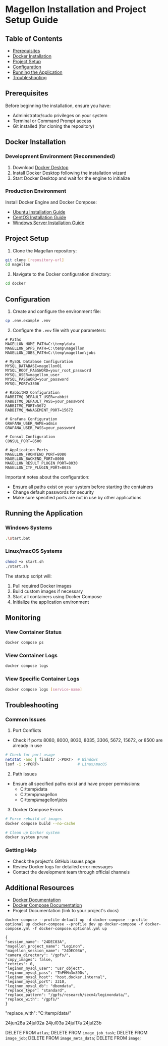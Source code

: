 # Magellon Installation and Project Setup Guide

## Table of Contents
- [Prerequisites](#prerequisites)
- [Docker Installation](#docker-installation)
- [Project Setup](#project-setup)
- [Configuration](#configuration)
- [Running the Application](#running-the-application)
- [Troubleshooting](#troubleshooting)

## Prerequisites
Before beginning the installation, ensure you have:
- Administrator/sudo privileges on your system
- Terminal or Command Prompt access
- Git installed (for cloning the repository)

## Docker Installation

### Development Environment (Recommended)
1. Download [Docker Desktop](https://www.docker.com/products/docker-desktop/)
2. Install Docker Desktop following the installation wizard
3. Start Docker Desktop and wait for the engine to initialize

### Production Environment
Install Docker Engine and Docker Compose:
- [Ubuntu Installation Guide](https://docs.docker.com/engine/install/ubuntu/)
- [CentOS Installation Guide](https://docs.docker.com/engine/install/centos/)
- [Windows Server Installation Guide](https://docs.docker.com/engine/install/windows-server/)

## Project Setup

1. Clone the Magellan repository:
```bash
git clone [repository-url]
cd magellon
```

2. Navigate to the Docker configuration directory:
```bash
cd docker
```

## Configuration

1. Create and configure the environment file:
```bash
cp .env.example .env
```

2. Configure the `.env` file with your parameters:
```plaintext
# Paths
MAGELLON_HOME_PATH=C:\temp\data
MAGELLON_GPFS_PATH=C:\temp\magellon
MAGELLON_JOBS_PATH=C:\temp\magellon\jobs

# MySQL Database Configuration
MYSQL_DATABASE=magellon01
MYSQL_ROOT_PASSWORD=your_root_password
MYSQL_USER=magellon_user
MYSQL_PASSWORD=your_password
MYSQL_PORT=3306

# RabbitMQ Configuration
RABBITMQ_DEFAULT_USER=rabbit
RABBITMQ_DEFAULT_PASS=your_password
RABBITMQ_PORT=5672
RABBITMQ_MANAGEMENT_PORT=15672

# Grafana Configuration
GRAFANA_USER_NAME=admin
GRAFANA_USER_PASS=your_password

# Consul Configuration
CONSUL_PORT=8500

# Application Ports
MAGELLON_FRONTEND_PORT=8080
MAGELLON_BACKEND_PORT=8000
MAGELLON_RESULT_PLUGIN_PORT=8030
MAGELLON_CTF_PLUGIN_PORT=8035
```

Important notes about the configuration:
- Ensure all paths exist on your system before starting the containers
- Change default passwords for security
- Make sure specified ports are not in use by other applications

## Running the Application

### Windows Systems
```bash
.\start.bat
```

### Linux/macOS Systems
```bash
chmod +x start.sh
./start.sh
```

The startup script will:
1. Pull required Docker images
2. Build custom images if necessary
3. Start all containers using Docker Compose
4. Initialize the application environment

## Monitoring

### View Container Status
```bash
docker compose ps
```

### View Container Logs
```bash
docker compose logs
```

### View Specific Container Logs
```bash
docker compose logs [service-name]
```

## Troubleshooting

### Common Issues

1. Port Conflicts
- Check if ports 8080, 8000, 8030, 8035, 3306, 5672, 15672, or 8500 are already in use
```bash
# Check for port usage
netstat -ano | findstr :<PORT>  # Windows
lsof -i :<PORT>                 # Linux/macOS
```

2. Path Issues
- Ensure all specified paths exist and have proper permissions:
    - C:\temp\data
    - C:\temp\magellon
    - C:\temp\magellon\jobs

3. Docker Compose Errors
```bash
# Force rebuild of images
docker compose build --no-cache

# Clean up Docker system
docker system prune
```

### Getting Help
- Check the project's GitHub issues page
- Review Docker logs for detailed error messages
- Contact the development team through official channels

## Additional Resources
- [Docker Documentation](https://docs.docker.com/)
- [Docker Compose Documentation](https://docs.docker.com/compose/)
- Project Documentation (link to your project's docs)



`docker-compose --profile default up -d
docker-compose --profile optional up
docker-compose --profile dev up
docker-compose -f docker-compose.yml -f docker-compose.optional.yml up`

```
{
"session_name": "24DEC03A",
"magellon_project_name": "Leginon",
"magellon_session_name": "24DEC03A",
"camera_directory": "/gpfs/",
"copy_images": false,
"retries": 0,
"leginon_mysql_user": "usr_object",
"leginon_mysql_pass": "ThPHMn3m39Ds",
"leginon_mysql_host": "host.docker.internal",
"leginon_mysql_port": 3310,
"leginon_mysql_db": "dbemdata",
"replace_type": "standard",
"replace_pattern": "/gpfs/research/secm4/leginondata/",
"replace_with": "/gpfs/"
}
```

"replace_with": "C:/temp/data/"

24jun28a  24jul02a  24jul03a 24jul17a 24jul23b


DELETE FROM  `atlas`;
DELETE FROM  `image_job_task`;
DELETE FROM  `image_job`;
DELETE FROM  `image_meta_data`;
DELETE FROM  `image`;




